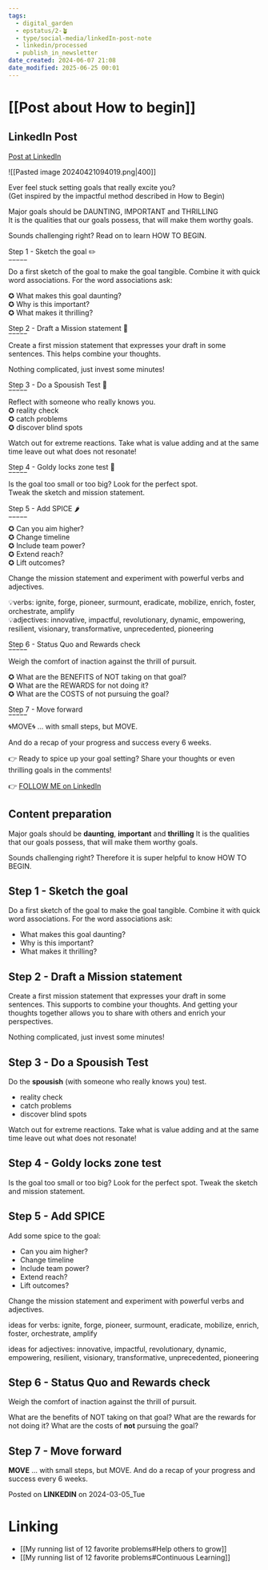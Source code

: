 ```yaml
---
tags:
  - digital_garden
  - epstatus/2-🪴
  - type/social-media/linkedIn-post-note
  - linkedin/processed
  - publish_in_newsletter
date_created: 2024-06-07 21:08
date_modified: 2025-06-25 00:01
---
```

# [[Post about How to begin]]

## LinkedIn Post

[Post at LinkedIn](https://www.linkedin.com/posts/sebastiankamilli_ever-feel-stuck-setting-goals-that-really-activity-7170689607540420609-ZkdV?utm_source=share&utm_medium=member_desktop)

![[Pasted image 20240421094019.png|400]]

Ever feel stuck setting goals that really excite you?  
(Get inspired by the impactful method described in How to Begin)  
  
Major goals should be DAUNTING, IMPORTANT and THRILLING  
It is the qualities that our goals possess, that will make them worthy goals.  
  
Sounds challenging right? Read on to learn HOW TO BEGIN.  
  
Step 1 - Sketch the goal ✏️  
‾‾‾‾‾  
Do a first sketch of the goal to make the goal tangible. Combine it with quick word associations. For the word associations ask:  
  
✪ What makes this goal daunting?  
✪ Why is this important?  
✪ What makes it thrilling?  
  
Step 2 - Draft a Mission statement 📜  
‾‾‾‾‾  
Create a first mission statement that expresses your draft in some sentences. This helps combine your thoughts.  
  
Nothing complicated, just invest some minutes!  
  
Step 3 - Do a Spousish Test 🤲  
‾‾‾‾‾  
Reflect with someone who really knows you.  
✪ reality check  
✪ catch problems  
✪ discover blind spots  
  
Watch out for extreme reactions. Take what is value adding and at the same time leave out what does not resonate!  
  
Step 4 - Goldy locks zone test 👸  
‾‾‾‾‾  
Is the goal too small or too big? Look for the perfect spot.  
Tweak the sketch and mission statement.  
  
Step 5 - Add SPICE 🌶️  
‾‾‾‾‾  
✪ Can you aim higher?  
✪ Change timeline  
✪ Include team power?  
✪ Extend reach?  
✪ Lift outcomes?  
  
Change the mission statement and experiment with powerful verbs and adjectives.  
  
💡verbs: ignite, forge, pioneer, surmount, eradicate, mobilize, enrich, foster, orchestrate, amplify  
💡adjectives: innovative, impactful, revolutionary, dynamic, empowering, resilient, visionary, transformative, unprecedented, pioneering  
  
Step 6 - Status Quo and Rewards check  
‾‾‾‾‾  
Weigh the comfort of inaction against the thrill of pursuit.  
  
✪ What are the BENEFITS of NOT taking on that goal?  
✪ What are the REWARDS for not doing it?  
✪ What are the COSTS of not pursuing the goal?  
  
Step 7 - Move forward  
‾‾‾‾‾  
🌀MOVE🌀 ... with small steps, but MOVE.  
  
And do a recap of your progress and success every 6 weeks.  
  
👉 Ready to spice up your goal setting? Share your thoughts or even thrilling goals in the comments!

👉 [FOLLOW ME on LinkedIn](https://www.linkedin.com/comm/mynetwork/discovery-see-all?usecase=PEOPLE_FOLLOWS&followMember=sebastiankamilli)

## Content preparation

Major goals should be **daunting**, **important** and **thrilling** 
It is the qualities that our goals possess, that will make them worthy goals.

Sounds challenging right? Therefore it is super helpful to know HOW TO BEGIN.

## Step 1 - Sketch the goal

Do a first sketch of the goal to make the goal tangible. Combine it with quick word associations. For the word associations ask:

+ What makes this goal daunting?
+ Why is this important?
+ What makes it thrilling?

## Step 2 - Draft a Mission statement

Create a first mission statement  that expresses your draft in some sentences. This supports to combine your thoughts. And getting your thoughts together allows you to share with others and enrich your perspectives.

Nothing complicated, just invest some minutes!

## Step 3 - Do a Spousish Test

Do the **spousish** (with someone who really knows you) test.
+ reality check
+ catch problems
+ discover blind spots

Watch out for extreme reactions. Take what is value adding and at the same time leave out what does not resonate! 

## Step 4 - Goldy locks zone test

Is the goal too small or too big? Look for the perfect spot.
Tweak the sketch and mission statement.

## Step 5 - Add SPICE

Add some spice to the goal:
+ Can you aim higher?
+ Change timeline
+ Include team power?
+ Extend reach?
+ Lift outcomes?

Change the mission statement and experiment with powerful verbs and adjectives.

ideas for verbs: ignite, forge, pioneer, surmount, eradicate, mobilize, enrich, foster, orchestrate, amplify

ideas for adjectives: innovative, impactful, revolutionary, dynamic, empowering, resilient, visionary, transformative, unprecedented, pioneering

## Step 6 - Status Quo and Rewards check

Weigh the comfort of inaction against the thrill of pursuit.

What are the benefits of NOT taking on that goal? 
What are the rewards for not doing it?
What are the costs of **not** pursuing the goal?

## Step 7 - Move forward

**MOVE** ... with small steps, but MOVE.
And do a recap of your progress and success every 6 weeks.

Posted on **LINKEDIN** on 2024-03-05_Tue

# Linking

+ [[My running list of 12 favorite problems#Help others to grow]]
+ [[My running list of 12 favorite problems#Continuous Learning]]